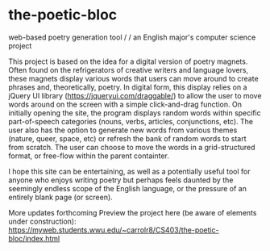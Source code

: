 # the-poetic-bloc
web-based poetry generation tool /
/ an English major's computer science project

This project is based on the idea for a digital version of poetry magnets. Often found on the refrigerators of creative writers and language lovers, these magnets display various words that users can move around to create phrases and, theoretically, poetry. In digital form, this display relies on a jQuery UI library (https://jqueryui.com/draggable/) to allow the user to move words around on the screen with a simple click-and-drag function. On initially opening the site, the program displays random words within specific part-of-speech categories (nouns, verbs, articles, conjunctions, etc). The user also has the option to generate new words from various themes (nature, queer, space, etc) or refresh the bank of random words to start from scratch. The user can choose to move the words in a grid-structured format, or free-flow within the parent containter.

I hope this site can be entertaining, as well as a potentially useful tool for anyone who enjoys writing poetry but perhaps feels daunted by the seemingly endless scope of the English language, or the pressure of an entirely blank page (or screen). 

More updates forthcoming
Preview the project here (be aware of elements under construction): https://myweb.students.wwu.edu/~carrolr8/CS403/the-poetic-bloc/index.html
